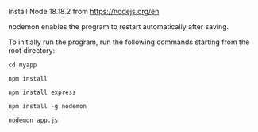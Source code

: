 Install Node 18.18.2 from https://nodejs.org/en

nodemon enables the program to restart automatically after saving.

To initially run the program, run the following commands starting from the root directory:

`cd myapp`

`npm install`

`npm install express`

`npm install -g nodemon`

`nodemon app.js`
